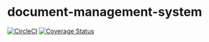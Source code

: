 # document-management-system

[![CircleCI](https://circleci.com/gh/andela-skieha/document-management-system/tree/master.svg?style=svg)](https://circleci.com/gh/andela-skieha/document-management-system/tree/master)
[![Coverage Status](https://coveralls.io/repos/github/andela-skieha/document-management-system/badge.svg?branch=master)](https://coveralls.io/github/andela-skieha/document-management-system?branch=master)
